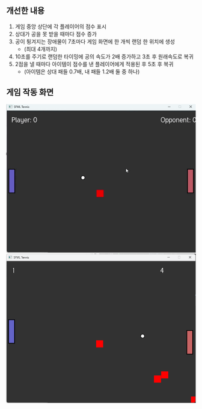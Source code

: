 ## 개선한 내용
1. 게임 중앙 상단에 각 플레이어의 점수 표시
2. 상대가 공을 못 받을 때마다 점수 증가
3. 공이 튕겨지는 장애물이 7초마다 게임 화면에 한 개씩 랜덤 한 위치에 생성
     - (최대 4개까지)
5. 10초를 주기로 랜덤한 타이밍에 공의 속도가 2배 증가하고 3초 후 원래속도로 복귀
6. 2점을 낼 때마다 아이템이 점수를 낸 플레이어에게 적용된 후 5초 후 복귀
     - (아이템은 상대 패들 0.7배, 내 패들 1.2배 둘 중 하나)
  
## 게임 작동 화면
![프로그램 작동 사진](https://github.com/ETKorea/Shared-data/blob/main/tennisgameg.gif)
![프로그램 작동 사진](https://github.com/ETKorea/Shared-data/blob/main/tennisgamejpg.png)
